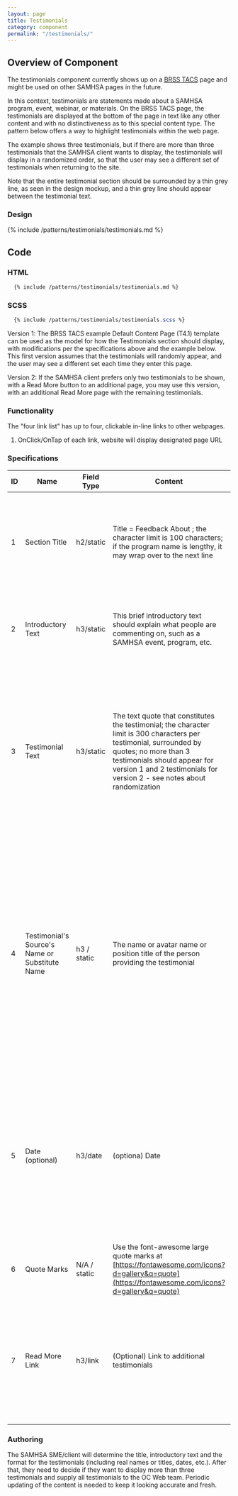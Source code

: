 ```yaml
---
layout: page
title: Testimonials
category: component
permalink: "/testimonials/"
---
```


## Overview of Component
The testimonials component currently shows up on a [BRSS TACS](https://www.samhsa.gov/brss-tacs/training-technical-assistance) page and might be used on other SAMHSA pages in the future.

In this context, testimonials are statements made about a SAMHSA program, event, webinar, or materials. On the BRSS TACS page, the testimonials are displayed at the bottom of the page in text like any other content and with no distinctiveness as to this special content type. The pattern below offers a way to highlight testimonials within the web page.

The example shows three testimonials, but if there are more than three testimonials that the SAMHSA client wants to display, the testimonials will display in a randomized order, so that the user may see a different set of testimonials when returning to the site.

Note that the entire testimonial section should be surrounded by a thin grey line, as seen in the design mockup, and a thin grey line should appear between the testimonial text.

### Design

{% include /patterns/testimonials/testimonials.md %}

## Code
### HTML
```html
  {% include /patterns/testimonials/testimonials.md %}
```

### SCSS
```scss
  {% include /patterns/testimonials/testimonials.scss %}
```

Version 1: The BRSS TACS example Default Content Page (T4.1) template can be used as the model for how the Testimonials section should display, with modifications per the specifications above and the example below. This first version assumes that the testimonials will randomly appear, and the user may see a different set each time they enter this page.

Version 2: If the SAMHSA client prefers only two testimonials to be shown, with a Read More button to an additional page, you may use this version, with an additional Read More page with the remaining testimonials.

### Functionality
The "four link list" has up to four, clickable in-line links to other webpages.

1) OnClick/OnTap of each link, website will display designated page URL

### Specifications

| ID   | Name | Field Type  | Content | Visual | Notes |
|------|------|-------------|---------|--------|-------|
| 1    | Section Title | h2/static | Title = Feedback About <Program Name>; the character limit is 100 characters; if the program name is lengthy, it may wrap over to the next line | |  Text for the title will vary depending on what the SAMHSA SME wants and the section of the site being referred to |
| 2    | Introductory Text | h3/static | This brief introductory text should explain what people are commenting on, such as a SAMHSA event, program, etc. | The character limit is 300 characters for the intro text, which is not surrounded by quotes | This text is authored by the SAMHSA SME responsible for this section of the site |
| 3    | Testimonial Text | h3/static | The text quote that constitutes the testimonial; the character limit is 300 characters per testimonial, surrounded by quotes; no more than 3 testimonials should appear for version 1 and 2 testimonials for version 2 - see notes about randomization | The large bolded quotes around the text should originate from the template's use of font-awesome large quote marks, not the text; these testimonials are randomized if there are more than three | For version 1, randomize the testimonials so that different sets appear as users view the screen. This has the effect of automatically loading more information but doesn't include the burden of an additional page |
| 4    | Testimonial's Source's Name or Substitute Name | h3 / static | The name or avatar name or position title of the person providing the testimonial | Maximum of 200 characters per full name or substitute, which will display to the right of the Testimonial Text, as seen in the mockup | The SAMHSA SME should decide on whether people's actual names, part of the names or avatars or position titles will be used; a professional title may also be used after the person's name, such as "M.D."; all testimonials in the same location should ideally have a consistent format |
| 5    | Date (optional) | h3/date | (optiona) Date | MM/DD/YYYY, for example 08/02/2019, which will appear under the Name | If important to the testimonial, the SAMHSA SME will determine if a date should be included; this adds authenticity to the testimonial but requires frequent updating of content to keep it current |
| 6    | Quote Marks | N/A / static | Use the font-awesome large quote marks at [https://fontawesome.com/icons?d=gallery&q=quote](https://fontawesome.com/icons?d=gallery&q=quote) | An aria label should describe these quote graphics | See mockup examples |
| 7      | Read More Link | h3/link | (Optional) Link to additional testimonials | If the SAMHSA SME/client has many testimonials that they want to display, show two testimonials with a Read More link to a page with additional testimonials | Use for version two design; use an aria label to describe this link |

### Authoring
The SAMHSA SME/client will determine the title, introductory text and the format for the testimonials (including real names or titles, dates, etc.). After that, they need to decide if they want to display more than three testimonials and supply all testimonials to the OC Web team. Periodic updating of the content is needed to keep it looking accurate and fresh.
